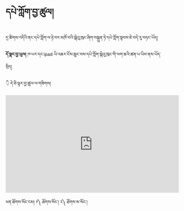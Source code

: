 #  དཔེ་ཀློག་བྱ་ཚུལ།

དྲ་ཚིགས་འདིའི་ནང་དཔེ་ཀློག་ལ་ཉེ་བར་མཁོ་བའི་སྒེའུ་ཁུང་ཞིག་བསྐྲུན་ཏེ་དཔེ་ཀློག་སྟབས་ཇེ་བདེ་རུ་བཏང་ཡོད།

**དོ་སྣང་བྱ་ཡུལ།** ཁ་པར་དང་ipad ཡི་འཆར་ངོས་ཆུང་བས་དཔེ་ཀློག་སྒེའུ་ཁུང་གི་ལག་ཆའི་ཚན་པ་ཡིབ་ནས་ཡོད་སྲིད།


👇 དེ་ཅི་ལྟར་བྱ་ཚུལ་ལ་གཟིགས།

<p align="center">
<iframe width="560" height="315" src="https://www.youtube.com/embed/cbChk5TJ-Tg" title="YouTube video player" frameborder="0" allow="accelerometer; autoplay; clipboard-write; encrypted-media; gyroscope; picture-in-picture" allowfullscreen></iframe>
</p>

ཕན་ཐོགས་སོང་ངམ། ༡༽ ཐོགས་སོང་། ༢༽ ཐོགས་མ་སོང་།
